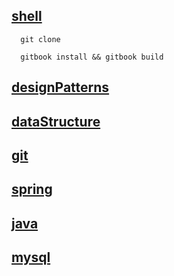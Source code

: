 
## [shell](shell/index.html)

```shell
  git clone 
  
  gitbook install && gitbook build 
```
## [designPatterns](designPatterns/index.html)
## [dataStructure](dataStructure/index.html)
## [git](git/index.html)
## [spring](springbook/index.html)
## [java](java/index.html)
## [mysql](mysql/index.html)
